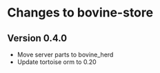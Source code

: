 <!--
SPDX-FileCopyrightText: 2023 Helge

SPDX-License-Identifier: MIT
-->

# Changes to bovine-store

## Version 0.4.0

- Move server parts to bovine_herd
- Update tortoise orm to 0.20
